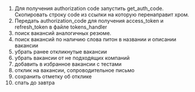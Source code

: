 1. Для получения authorization code запустить get_auth_code. 
Скопировать строку code из ссылки на которую перенаправит хром. 
2. Передать authorization_code для получения access_token и refresh_token в файле tokens_handler
3. поиск вакансий аналогичных резюме.
4. поиск вакансий по наличию слова питон в названии и описании вакансии
5. убрать ранее откликнутые вакансии 
6. убрать вакансии от не подходящих компаний 
7. добавить в избранное вакансии с тестами
8. отклик на вакансии, сопроводительное письмо
9. сохранить отметку об отклике
10. спать до завтра
